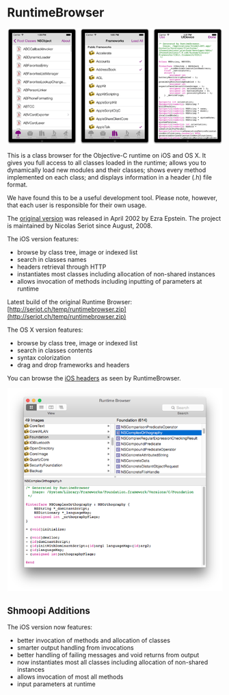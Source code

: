 RuntimeBrowser
==============

![RuntimeBrowser](art/screenshot_iphone.png "RuntimeBrowser iPhone")

This is a class browser for the Objective-C runtime on iOS and OS X. It gives you full access to all classes loaded in the runtime; allows you to dynamically load new modules and their classes; shows every method implemented on each class; and displays information in a header (.h) file format.

We have found this to be a useful development tool. Please note, however, that each user is responsible for their own usage.

The [original version](http://www.prajnait.com/source/src_RuntimeBrowser.html) was released in April 2002 by Ezra Epstein. The project is maintained by Nicolas Seriot since August, 2008.

The iOS version features:

  * browse by class tree, image or indexed list
  * search in classes names
  * headers retrieval through HTTP
  * instantiates most classes including allocation of non-shared instances
  * allows invocation of methods including inputting of parameters at runtime
  
Latest build of the original Runtime Browser: [http://seriot.ch/temp/runtimebrowser.zip](http://seriot.ch/temp/runtimebrowser.zip)

The OS X version features:

  * browse by class tree, image or indexed list
  * search in classes contents
  * syntax colorization
  * drag and drop frameworks and headers

You can browse the [iOS headers](https://github.com/nst/iOS-Runtime-Headers) as seen by RuntimeBrowser.

![Screenshot](art/screenshot.png "RuntimeBrowser Mac OS X")

Shmoopi Additions
--------------

The iOS version now features:

  * better invocation of methods and allocation of classes
  * smarter output handling from invocations
  * better handling of failing messages and void returns from output
  * now instantiates most all classes including allocation of non-shared instances
  * allows invocation of most all methods
  * input parameters at runtime
  
